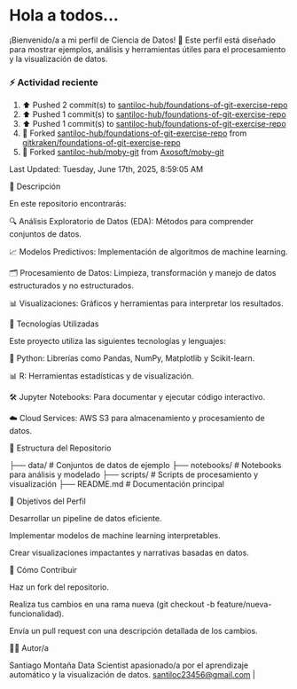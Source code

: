 # Hola a todos...
¡Bienvenido/a a mi perfil de Ciencia de Datos! 🚀 Este perfil está diseñado para mostrar ejemplos, análisis y herramientas útiles para el procesamiento y la visualización de datos.
### ⚡ Actividad reciente

<!--RECENT_ACTIVITY:start-->
1. ⬆️ Pushed 2 commit(s) to [santiloc-hub/foundations-of-git-exercise-repo](https://github.com/santiloc-hub/foundations-of-git-exercise-repo)<br>
2. ⬆️ Pushed 1 commit(s) to [santiloc-hub/foundations-of-git-exercise-repo](https://github.com/santiloc-hub/foundations-of-git-exercise-repo)<br>
3. ⬆️ Pushed 1 commit(s) to [santiloc-hub/foundations-of-git-exercise-repo](https://github.com/santiloc-hub/foundations-of-git-exercise-repo)<br>
4. 🔱 Forked [santiloc-hub/foundations-of-git-exercise-repo](https://github.com/santiloc-hub/foundations-of-git-exercise-repo) from [gitkraken/foundations-of-git-exercise-repo](https://github.com/gitkraken/foundations-of-git-exercise-repo)<br>
5. 🔱 Forked [santiloc-hub/moby-git](https://github.com/santiloc-hub/moby-git) from [Axosoft/moby-git](https://github.com/Axosoft/moby-git)<br>
<!--RECENT_ACTIVITY:end-->
<!--RECENT_ACTIVITY:last_update-->
Last Updated: Tuesday, June 17th, 2025, 8:59:05 AM
<!--RECENT_ACTIVITY:last_update_end-->



📌 Descripción

En este repositorio encontrarás:

🔍 Análisis Exploratorio de Datos (EDA): Métodos para comprender conjuntos de datos.

📈 Modelos Predictivos: Implementación de algoritmos de machine learning.

🗂️ Procesamiento de Datos: Limpieza, transformación y manejo de datos estructurados y no estructurados.

📊 Visualizaciones: Gráficos y herramientas para interpretar los resultados.

🚀 Tecnologías Utilizadas

Este proyecto utiliza las siguientes tecnologías y lenguajes:

🐍 Python: Librerías como Pandas, NumPy, Matplotlib y Scikit-learn.

📊 R: Herramientas estadísticas y de visualización.

🛠️ Jupyter Notebooks: Para documentar y ejecutar código interactivo.

☁️ Cloud Services: AWS S3 para almacenamiento y procesamiento de datos.

📁 Estructura del Repositorio

├── data/                # Conjuntos de datos de ejemplo
├── notebooks/           # Notebooks para análisis y modelado
├── scripts/             # Scripts de procesamiento y visualización
├── README.md            # Documentación principal

🎯 Objetivos del Perfil

Desarrollar un pipeline de datos eficiente.

Implementar modelos de machine learning interpretables.

Crear visualizaciones impactantes y narrativas basadas en datos.

📝 Cómo Contribuir

Haz un fork del repositorio.

Realiza tus cambios en una rama nueva (git checkout -b feature/nueva-funcionalidad).

Envía un pull request con una descripción detallada de los cambios.

👩‍💻 Autor/a

Santiago Montaña Data Scientist apasionado/a por el aprendizaje automático y la visualización de datos.
santiloc23456@gmail.com | 
